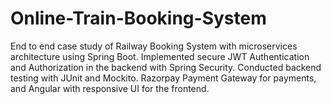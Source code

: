 # Online-Train-Booking-System
End to end case study of Railway Booking System with microservices architecture using Spring Boot. Implemented secure JWT Authentication and Authorization in the backend with Spring Security. Conducted backend testing with JUnit and Mockito.  Razorpay Payment Gateway for payments, and Angular with responsive UI for the frontend. 
